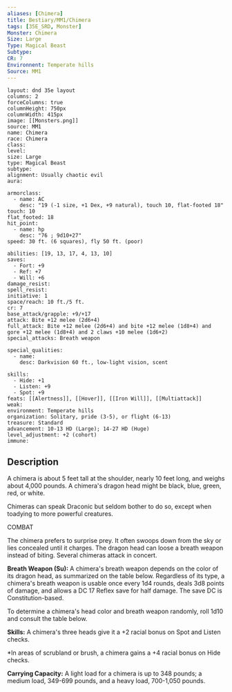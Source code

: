 ```yaml
---
aliases: [Chimera]
title: Bestiary/MM1/Chimera
tags: [35E_SRD, Monster]
Monster: Chimera
Size: Large
Type: Magical Beast
Subtype: 
CR: 7
Environnent: Temperate hills
Source: MM1
---
```


```statblock
layout: dnd 35e layout
columns: 2
forceColumns: true
columnHeight: 750px
columnWidth: 415px
image: [[Monsters.png]]
source: MM1
name: Chimera
race: Chimera
class: 
level: 
size: Large
type: Magical Beast
subtype: 
alignment: Usually chaotic evil
aura: 

armorclass:
  - name: AC
    desc: "19 (-1 size, +1 Dex, +9 natural), touch 10, flat-footed 18"
touch: 10
flat_footed: 18
hit_point:
  - name: hp
    desc: "76 ; 9d10+27"
speed: 30 ft. (6 squares), fly 50 ft. (poor)

abilities: [19, 13, 17, 4, 13, 10]
saves:
  - Fort: +9
  - Ref: +7
  - Will: +6
damage_resist: 
spell_resist: 
initiative: 1
space/reach: 10 ft./5 ft.
cr: 7
base_attack/grapple: +9/+17
attack: Bite +12 melee (2d6+4)
full_attack: Bite +12 melee (2d6+4) and bite +12 melee (1d8+4) and gore +12 melee (1d8+4) and 2 claws +10 melee (1d6+2)
special_attacks: Breath weapon

special_qualities:
  - name: 
    desc: Darkvision 60 ft., low-light vision, scent

skills:
  - Hide: +1
  - Listen: +9
  - Spot: +9
feats: [[Alertness]], [[Hover]], [[Iron Will]], [[Multiattack]]
weak: 
environment: Temperate hills
organization: Solitary, pride (3-5), or flight (6-13)
treasure: Standard
advancement: 10-13 HD (Large); 14-27 HD (Huge)
level_adjustment: +2 (cohort)
immune: 
```

## Description

<p>A chimera is about 5 feet tall at the shoulder, nearly 10 feet long, and weighs about 4,000 pounds. A chimera's dragon head might be black, blue, green, red, or white.</p>
<p>Chimeras can speak Draconic but seldom bother to do so, except when toadying to more powerful creatures.</p>
<p>COMBAT</p>
<p>The chimera prefers to surprise prey. It often swoops down from the sky or lies concealed until it charges. The dragon head can loose a breath weapon instead of biting. Several chimeras attack in concert.</p>
<p>
            <b>Breath Weapon (Su):</b> A chimera's breath weapon depends on the color of its dragon head, as summarized on the table below. Regardless of its type, a chimera's breath weapon is usable once every 1d4 rounds, deals 3d8 points of damage, and allows a DC 17 Reflex save for half damage. The save DC is Constitution-based.</p>
<p>To determine a chimera's head color and breath weapon randomly, roll 1d10 and consult the table below.</p>
<p>
            <b>Skills:</b> A chimera's three heads give it a +2 racial bonus on Spot and Listen checks.</p>
<p>*In areas of scrubland or brush, a chimera gains a +4 racial bonus on Hide checks.</p>
<p>
            <b>Carrying Capacity:</b> A light load for a chimera is up to 348 pounds; a medium load, 349-699 pounds, and a heavy load, 700-1,050 pounds.</p>